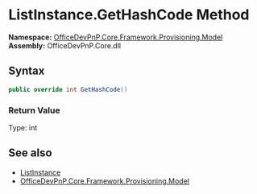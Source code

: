 # ListInstance.GetHashCode Method  
  

**Namespace:** [OfficeDevPnP.Core.Framework.Provisioning.Model](OfficeDevPnP.Core.Framework.Provisioning.Model.md)  
**Assembly:** OfficeDevPnP.Core.dll  
## Syntax
```C#
public override int GetHashCode()
```
### Return Value
Type: int  

## See also
- [ListInstance](OfficeDevPnP.Core.Framework.Provisioning.Model.ListInstance.md) 
- [OfficeDevPnP.Core.Framework.Provisioning.Model](OfficeDevPnP.Core.Framework.Provisioning.Model.md) 
